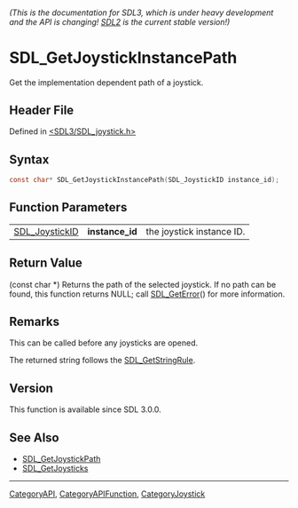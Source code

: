 ###### (This is the documentation for SDL3, which is under heavy development and the API is changing! [SDL2](https://wiki.libsdl.org/SDL2/) is the current stable version!)
# SDL_GetJoystickInstancePath

Get the implementation dependent path of a joystick.

## Header File

Defined in [<SDL3/SDL_joystick.h>](https://github.com/libsdl-org/SDL/blob/main/include/SDL3/SDL_joystick.h)

## Syntax

```c
const char* SDL_GetJoystickInstancePath(SDL_JoystickID instance_id);
```

## Function Parameters

|                                  |                 |                           |
| -------------------------------- | --------------- | ------------------------- |
| [SDL_JoystickID](SDL_JoystickID) | **instance_id** | the joystick instance ID. |

## Return Value

(const char *) Returns the path of the selected joystick. If no path can be
found, this function returns NULL; call [SDL_GetError](SDL_GetError)() for
more information.

## Remarks

This can be called before any joysticks are opened.

The returned string follows the [SDL_GetStringRule](SDL_GetStringRule).

## Version

This function is available since SDL 3.0.0.

## See Also

- [SDL_GetJoystickPath](SDL_GetJoystickPath)
- [SDL_GetJoysticks](SDL_GetJoysticks)

----
[CategoryAPI](CategoryAPI), [CategoryAPIFunction](CategoryAPIFunction), [CategoryJoystick](CategoryJoystick)

